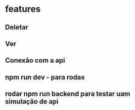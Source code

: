 
# features
## Deletar
## Ver
## Conexão com a api
## npm run dev - para rodas
## rodar npm run backend para testar uam simulação de api